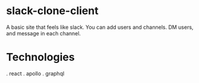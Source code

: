 # slack-clone-client

A basic site that feels like slack. You can add users and channels. DM users, and message in each channel.

# Technologies
. react
. apollo
. graphql
